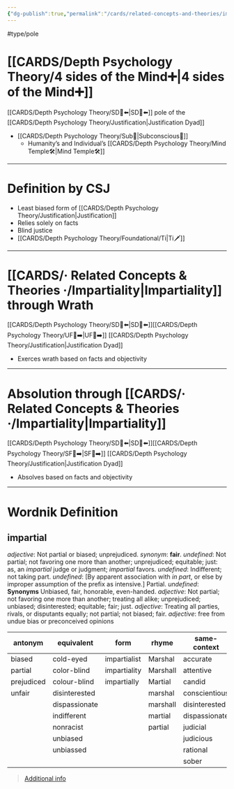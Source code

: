 ```yaml
---
{"dg-publish":true,"permalink":"/cards/related-concepts-and-theories/impartiality/","created":"2022-12-31T17:35:54.658+01:00","updated":"2023-05-27T15:35:32.487+02:00"}
---
```


#type/pole 

# [[CARDS/Depth Psychology Theory/4 sides of the Mind➕\|4 sides of the Mind➕]] 
[[CARDS/Depth Psychology Theory/SD🤸⬅️\|SD🤸⬅️]] pole of the [[CARDS/Depth Psychology Theory/Justification\|Justification Dyad]] 
- [[CARDS/Depth Psychology Theory/Sub🤸\|Subconscious🤸]] 
	- Humanity’s and Individual’s [[CARDS/Depth Psychology Theory/Mind Temple🛠️\|Mind Temple🛠️]] 
---
# Definition by CSJ
- Least biased form of [[CARDS/Depth Psychology Theory/Justification\|Justification]] 
- Relies solely on facts 
- Blind justice 
- [[CARDS/Depth Psychology Theory/Foundational/Ti\|Ti🗡️]]
---
# [[CARDS/· Related Concepts & Theories ·/Impartiality\|Impartiality]] through Wrath 
[[CARDS/Depth Psychology Theory/SD🤸⬅️\|SD🤸⬅️]][[CARDS/Depth Psychology Theory/UF👤➡️\|UF👤➡️]] [[CARDS/Depth Psychology Theory/Justification\|Justification Dyad]] 
- Exerces wrath based on facts and objectivity 
---
# Absolution through [[CARDS/· Related Concepts & Theories ·/Impartiality\|Impartiality]] 
[[CARDS/Depth Psychology Theory/SD🤸⬅️\|SD🤸⬅️]][[CARDS/Depth Psychology Theory/SF🤸➡️\|SF🤸➡️]] [[CARDS/Depth Psychology Theory/Justification\|Justification Dyad]] 
- Absolves based on facts and objectivity 
---
# Wordnik Definition 
## impartial
*adjective*: Not partial or biased; unprejudiced. <i>synonym</i>: <strong> fair</strong>.
*undefined*: Not partial; not favoring one more than another; unprejudiced; equitable; just: as, an <em>impartial</em> judge or judgment; <em>impartial</em> favors.
*undefined*: Indifferent; not taking part.
*undefined*: [By apparent association with <em>in part</em>, or else by improper assumption of the prefix as intensive.] Partial.
*undefined*: <strong>Synonyms</strong> Unbiased, fair, honorable, even-handed.
*adjective*: Not partial; not favoring one more than another; treating all alike; unprejudiced; unbiased; disinterested; equitable; fair; just.
*adjective*: Treating all parties, rivals, or disputants <xref>equally</xref>; not <xref>partial</xref>; not <xref>biased</xref>; <xref>fair</xref>.
*adjective*: free from undue bias or preconceived opinions

| antonym |equivalent |form |rhyme |same-context |synonym |
| --- | --- | --- | --- | --- | --- |
| biased | cold-eyed | impartialist | Marshal | accurate | Laodicean |
| partial | color-blind | impartiality | Marshall | attentive | Olympian |
| prejudiced | colour-blind | impartially | Martial | candid | apathetic |
| unfair | disinterested |  | marshal | conscientious | candid |
|  | dispassionate |  | marshall | disinterested | centrist |
|  | indifferent |  | martial | dispassionate | detached |
|  | nonracist |  | partial | judicial | disinterested |
|  | unbiased |  |  | judicious | disinterested |
|  | unbiassed |  |  | rational | dispassionate |
|  |  |  |  | sober | dispassionate |

> [Additional info](https://www.wordnik.com/words/impartial)